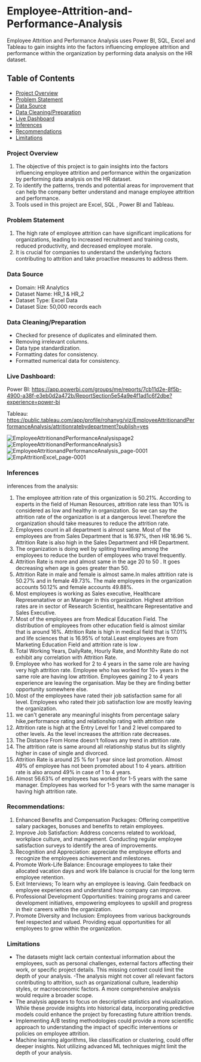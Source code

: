 # Employee-Attrition-and-Performance-Analysis
Employee Attrition and Performance Analysis uses Power BI, SQL, Excel and Tableau to gain insights into the factors influencing employee attrition and performance within the organization by performing data analysis on the HR dataset. 

## Table of Contents
- [Project Overview](#project-overview)
- [Problem Statement](#problem-statement)
- [Data Source](#data-source)
- [Data Cleaning/Preparation](#data-cleaningpreparation)
- [Live Dashboard](#live-dashboard)
- [Inferences](#inferences)
- [Recommendations](#recommendations)
- [Limitations](#limitations)
  
### Project Overview
1. The objective of this project is to gain insights into the factors influencing employee attrition and performance within the
organization by performing data analysis on the HR dataset.
2. To identify the patterns, trends and potential areas for improvement that can help the company better understand and manage
employee attrition and performance.
3. Tools used in this project are Excel, SQL , Power BI and Tableau.

### Problem Statement
1. The high rate of employee attrition can have significant implications for organizations, leading to increased recruitment and training
costs, reduced productivity, and decreased employee morale.
2. It is crucial for companies to understand the underlying factors contributing to attrition and take proactive measures to address
them.

### Data Source
- Domain:
HR Analytics
- Dataset Name: 
HR_1 & HR_2
- Dataset Type: 
Excel Data
- Dataset Size: 
50,000 records each

### Data Cleaning/Preparation

- Checked for presence of duplicates and eliminated them.
- Removing irrelevant columns.
- Data type standardization.
- Formatting dates for consistency.
- Formatted numerical data for consistency.

### Live Dashboard:
Power BI:
https://app.powerbi.com/groups/me/reports/7cb11d2e-8f5b-4900-a38f-e3eb0d2a472b/ReportSection5e54a9e4f1ad1c6f2dbe?experience=power-bi

Tableau:
https://public.tableau.com/app/profile/rohanyg/viz/EmployeeAttritionandPerformanceAnalysis/attritionratebydepartment?publish=yes

![EmployeeAttritionandPerformanceAnalysispage2](https://github.com/rohanyg/Employee-Attrition-and-Performance-Analysis/assets/136742005/60d6fe1b-e426-4fd7-bfe9-30d963fec482)
![EmployeeAttritionandPerformanceAnalysis3](https://github.com/rohanyg/Employee-Attrition-and-Performance-Analysis/assets/136742005/7b73d90e-65b0-4256-a7b3-80a7ef72c399)
![EmployeeAttritionandPerformanceAnalysis_page-0001](https://github.com/rohanyg/Employee-Attrition-and-Performance-Analysis/assets/136742005/7b123a39-d81d-46e5-aef7-4e8762d576f6)
![EmpAttritionExcel_page-0001](https://github.com/rohanyg/Employee-Attrition-and-Performance-Analysis/assets/136742005/97de8911-614f-441b-b16d-4633d9bcdf40)

### Inferences
inferences from the analysis:
1. The employee attrition rate of this organization is 50.21%. According to experts in the field of Human Resources, attrition rate less than 10%  is considered as low and healthy in organization.
So we can say the attrition rate of the organization is at a dangerous level.Therefore the organization should take measures to reduce the attrition rate.
2. Employees count in all department is almost same. Most of the employees are from Sales Department that is 16.97%, then HR 16.96 %. Attrition Rate is also high in the Sales Department and HR Department.
3. The organization is doing well by spliting travelling among the employees to reduce the burden of employees who travel frequently.
4. Attrition Rate is more and almost same in the age 20 to 50 . It goes decreasing when age is goes greater than 50.
5. Attrition Rate in male and female is almost same.In males attrition rate  is 50.27% and in female  49.73%.
The male employees in the organization accounts 50.12% and female accounts 49.88%. 
6. Most employees is working as Sales executive, Healthcare Represenatative or an Manager in this organization. Highest attrition rates are in sector of Research Scientist, healthcare Representative and Sales Executive. 
7. Most of the employees are from Medical Education Field. The distribution of employees from other education field is almost similar that is around 16%. Attrition Rate is high in medical field that is 17.01% and life sciences that is 16.95% of total.Least employees are from Marketing Education Field and attrition rate is low .
8. Total Working Years, DailyRate, Hourly Rate, and Monthlty Rate do not exhibit any correlation with Attrition Rate. 
9. Employee who has worked for 2 to 4 years in the same role are having very high attrition rate. Employee who has worked for 10+ years in the same role are having low attrition. Employees gaining 2 to 4 years experience are leaving the organisation. May be they are finding better opportunity somewhere else.
10. Most of the employees have rated their job satisfaction same for all level. Employees who rated their job satisfaction low are mostly leaving the organization.
11. we can't generate any meaningful inisghts from percentage salary hike,performance rating and relationship rating with attrition rate
12. Attrition rate is high at the Entry Level for 1 and 2 level compared to other levels. As the level increases the attrition rate decreases.
13. The Distance From Home doesn't follows any trend in attrition rate.
14. The attrition rate is same around all relationship status but its slightly higher in case of single and divorced.
15. Attrition Rate is around 25 % for 1 year since last promotion. Almost 49% of employee has not been promoted about 1 to 4 years. attrition rate is also around 49% in case of 1 to 4 years.
16. Almost 56.63% of employees has worked for 1-5 years with the same manager. Employees has worked for 1-5 years with the same manager is having high attrition rate.

### Recommendations:
1. Enhanced Benefits and Compensation Packages: Offering competitive salary packages, bonuses and benefits to retain employees.
2. Improve Job Satisfaction: Address concerns related to workload, workplace culture, and management. Conducting regular employee satisfaction surveys to identify the area of improvements.
3. Recognition and Appreciation:  appreciate the employee efforts and recognize the employees achievement and milestones.
4. Promote Work-Life Balance: Encourage employees to take their allocated vacation days and work life balance is crucial for the long term employee retention.
5. Exit Interviews; To learn why an employee is leaving. Gain feedback on employee experiences and understand how company can improve.
6. Professional Development Opportunities: training programs and career development initiatives, empowering employees to upskill and progress in their careers within the organization.
7. Promote Diversity and Inclusion: Employees from various backgrounds feel respected and valued. Providing equal opportunities for all employees to grow within the organization.

### Limitations 
- The datasets might lack certain contextual information about the employees, such as personal challenges, external factors affecting their work, or specific project details. This missing context could limit the depth of your analysis.
-The analysis might not cover all relevant factors contributing to attrition, such as organizational culture, leadership styles, or macroeconomic factors. A more comprehensive analysis would require a broader scope.
- The analysis appears to focus on descriptive statistics and visualization. While these provide insights into historical data, incorporating predictive models could enhance the project by forecasting future attrition trends.
- Implementing A/B testing methodologies could provide a more scientific approach to understanding the impact of specific interventions or policies on employee attrition.
- Machine learning algorithms, like classification or clustering, could offer deeper insights. Not utilizing advanced ML techniques might limit the depth of your analysis.

